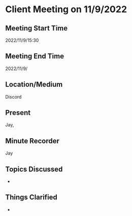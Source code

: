 # Client Meeting on 11/9/2022

## Meeting Start Time

2022/11/9/15:30

## Meeting End Time

2022/11/9/

## Location/Medium

Discord

## Present

Jay,

## Minute Recorder

Jay

## Topics Discussed

* 

## Things Clarified

* 
